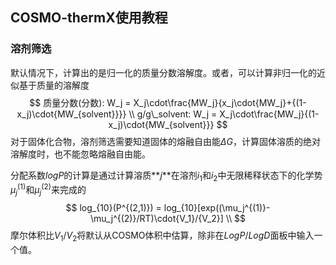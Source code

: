 ## COSMO-thermX使用教程

### 溶剂筛选

默认情况下，计算出的是归一化的质量分数溶解度。或者，可以计算非归一化的近似基于质量的溶解度
$$
质量分数(分数):  W_j = X_j\cdot\frac{MW_j}{x_j\cdot{MW_j}+{(1-x_j)\cdot{MW_{solvent}}}} \\
g/g\_solvent:  W_j = X_j\cdot\frac{MW_j}{(1-x_j)\cdot{MW_{solvent}}}
$$
对于固体化合物，溶剂筛选需要知道固体的熔融自由能$\Delta{G}$，计算固体溶质的绝对溶解度时，也不能忽略熔融自由能。



分配系数$logP$的计算是通过计算溶质**$j$**在溶剂$i_1$和$i_2$中无限稀释状态下的化学势$\mu_j^{(1)}$和$\mu_j^{(2)}$来完成的
$$
log_{10}(P^{(2,1)}) = log_{10}[exp((\mu_j^{(1)}-\mu_j^{(2)}/RT)\cdot{V_1}/{V_2}] \\
$$
摩尔体积比$V_1/V_2$将默认从COSMO体积中估算，除非在$LogP/LogD$面板中输入一个值。